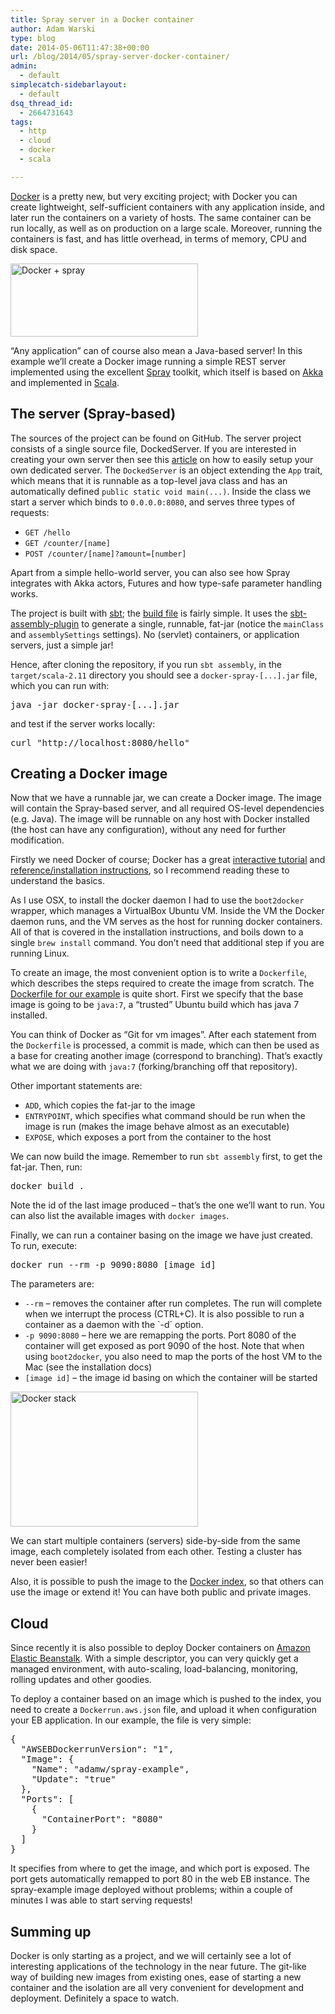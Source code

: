 ```yaml
---
title: Spray server in a Docker container
author: Adam Warski
type: blog
date: 2014-05-06T11:47:38+00:00
url: /blog/2014/05/spray-server-docker-container/
admin:
  - default
simplecatch-sidebarlayout:
  - default
dsq_thread_id:
  - 2664731643
tags:
  - http
  - cloud
  - docker
  - scala

---
```

[Docker][1] is a pretty new, but very exciting project; with Docker you can create lightweight, self-sufficient containers with any application inside, and later run the containers on a variety of hosts. The same container can be run locally, as well as on production on a large scale. Moreover, running the containers is fast, and has little overhead, in terms of memory, CPU and disk space.

<a href="http://www.warski.org/blog/2014/05/spray-server-docker-container/docker-spray-3/" rel="attachment wp-att-1269"><img loading="lazy" decoding="async" src="http://www.warski.org/blog/wp-content/uploads/2014/05/Docker-+-spray1-300x117.jpg" alt="Docker + spray" width="300" height="117" class="aligncenter size-medium wp-image-1269" srcset="https://www.warski.org/blog/wp-content/uploads/2014/05/Docker-+-spray1-300x117.jpg 300w, https://www.warski.org/blog/wp-content/uploads/2014/05/Docker-+-spray1-255x99.jpg 255w, https://www.warski.org/blog/wp-content/uploads/2014/05/Docker-+-spray1-210x82.jpg 210w, https://www.warski.org/blog/wp-content/uploads/2014/05/Docker-+-spray1.jpg 814w" sizes="(max-width: 300px) 100vw, 300px" /></a>

&#8220;Any application&#8221; can of course also mean a Java-based server! In this example we’ll create a Docker image running a simple REST server implemented using the excellent [Spray][2] toolkit, which itself is based on [Akka][3] and implemented in [Scala][4].

## The server (Spray-based)

The sources of the project can be found on GitHub. The server project consists of a single source file, DockedServer. If you are interested in creating your own server then see this [article][5] on how to easily setup your own dedicated server. The `DockedServer` is an object extending the `App` trait, which means that it is runnable as a top-level java class and has an automatically defined `public static void main(...)`. Inside the class we start a server which binds to `0.0.0.0:8080`, and serves three types of requests:

  * `GET /hello`
  * `GET /counter/[name]`
  * `POST /counter/[name]?amount=[number]`

Apart from a simple hello-world server, you can also see how Spray integrates with Akka actors, Futures and how type-safe parameter handling works.

The project is built with [sbt][6]; the [build file][7] is fairly simple. It uses the [sbt-assembly-plugin][8] to generate a single, runnable, fat-jar (notice the `mainClass` and `assemblySettings` settings). No (servlet) containers, or application servers, just a simple jar!

Hence, after cloning the repository, if you run `sbt assembly`, in the `target/scala-2.11` directory you should see a `docker-spray-[...].jar` file, which you can run with:

<pre>java -jar docker-spray-[...].jar
</pre>

and test if the server works locally:

<pre>curl "http://localhost:8080/hello"
</pre>

## Creating a Docker image

Now that we have a runnable jar, we can create a Docker image. The image will contain the Spray-based server, and all required OS-level dependencies (e.g. Java). The image will be runnable on any host with Docker installed (the host can have any configuration), without any need for further modification.

Firstly we need Docker of course; Docker has a great [interactive tutorial][9] and [reference/installation instructions][10], so I recommend reading these to understand the basics.

As I use OSX, to install the docker daemon I had to use the `boot2docker` wrapper, which manages a VirtualBox Ubuntu VM. Inside the VM the Docker daemon runs, and the VM serves as the host for running docker containers. All of that is covered in the installation instructions, and boils down to a single `brew install` command. You don&#8217;t need that additional step if you are running Linux.

To create an image, the most convenient option is to write a `Dockerfile`, which describes the steps required to create the image from scratch. The [Dockerfile for our example][11] is quite short. First we specify that the base image is going to be `java:7`, a “trusted” Ubuntu build which has java 7 installed.

You can think of Docker as &#8220;Git for vm images&#8221;. After each statement from the `Dockerfile` is processed, a commit is made, which can then be used as a base for creating another image (correspond to branching). That’s exactly what we are doing with `java:7` (forking/branching off that repository).

Other important statements are:

  * `ADD`, which copies the fat-jar to the image
  * `ENTRYPOINT`, which specifies what command should be run when the image is run (makes the image behave almost as an executable)
  * `EXPOSE`, which exposes a port from the container to the host

We can now build the image. Remember to run `sbt assembly` first, to get the fat-jar. Then, run:

<pre>docker build .
</pre>

Note the id of the last image produced &#8211; that’s the one we’ll want to run. You can also list the available images with `docker images`.

Finally, we can run a container basing on the image we have just created. To run, execute:

<pre>docker run --rm -p 9090:8080 [image id]
</pre>

The parameters are:

  * `--rm` &#8211; removes the container after run completes. The run will complete when we interrupt the process (CTRL+C). It is also possible to run a container as a daemon with the \`-d\` option.
  * `-p 9090:8080` &#8211; here we are remapping the ports. Port 8080 of the container will get exposed as port 9090 of the host. Note that when using `boot2docker`, you also need to map the ports of the host VM to the Mac (see the installation docs)
  * `[image id]` &#8211; the image id basing on which the container will be started

<a href="http://www.warski.org/blog/2014/05/spray-server-docker-container/docker-stack-5/" rel="attachment wp-att-1271"><img loading="lazy" decoding="async" src="http://www.warski.org/blog/wp-content/uploads/2014/05/Docker-stack2-300x216.png" alt="Docker stack" width="300" height="216" class="aligncenter size-medium wp-image-1271" srcset="https://www.warski.org/blog/wp-content/uploads/2014/05/Docker-stack2-300x216.png 300w, https://www.warski.org/blog/wp-content/uploads/2014/05/Docker-stack2-255x183.png 255w, https://www.warski.org/blog/wp-content/uploads/2014/05/Docker-stack2-210x151.png 210w, https://www.warski.org/blog/wp-content/uploads/2014/05/Docker-stack2.png 632w" sizes="(max-width: 300px) 100vw, 300px" /></a>

We can start multiple containers (servers) side-by-side from the same image, each completely isolated from each other. Testing a cluster has never been easier!

Also, it is possible to push the image to the [Docker index][12], so that others can use the image or extend it! You can have both public and private images.

## Cloud

Since recently it is also possible to deploy Docker containers on [Amazon Elastic Beanstalk][13]. With a simple descriptor, you can very quickly get a managed environment, with auto-scaling, load-balancing, monitoring, rolling updates and other goodies.

To deploy a container based on an image which is pushed to the index, you need to create a `Dockerrun.aws.json` file, and upload it when configuration your EB application. In our example, the file is very simple:

<pre>{
  "AWSEBDockerrunVersion": "1",
  "Image": {
    "Name": "adamw/spray-example",
    "Update": "true"
  },
  "Ports": [
    {
      "ContainerPort": "8080"
    }
  ]
}
</pre>

It specifies from where to get the image, and which port is exposed. The port gets automatically remapped to port 80 in the web EB instance. The spray-example image deployed without problems; within a couple of minutes I was able to start serving requests!

## Summing up

Docker is only starting as a project, and we will certainly see a lot of interesting applications of the technology in the near future. The git-like way of building new images from existing ones, ease of starting a new container and the isolation are all very convenient for development and deployment. Definitely a space to watch.

 [1]: https://www.docker.io/
 [2]: https://www.spray.io/
 [3]: http://akka.io/
 [4]: http://www.scala-lang.org/
 [5]: https://www.servermania.com/kb/articles/how-to-quickly-setup-your-own-web-server/
 [6]: http://www.scala-sbt.org/
 [7]: https://github.com/adamw/docker-spray-example/blob/master/build.sbt
 [8]: https://github.com/sbt/sbt-assembly
 [9]: https://www.docker.io/gettingstarted/
 [10]: http://docs.docker.io/installation/
 [11]: https://github.com/adamw/docker-spray-example/blob/master/Dockerfile
 [12]: https://index.docker.io/u/adamw/spray-example/
 [13]: https://aws.amazon.com/elasticbeanstalk/
